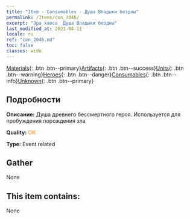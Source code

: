 ```yaml
---
title: "Item - Consumables - Душа Владыки бездны"
permalink: /Items/con_2046/
excerpt: "Эра хаоса  Душа Владыки бездны"
last_modified_at: 2021-04-11
locale: ru
ref: "con_2046.md"
toc: false
classes: wide
---
```

 [Materials](/ru/Items/){: .btn .btn--primary}[Artifacts](/ru/Items/Artifacts/){: .btn .btn--success}[Units](/ru/Items/Units/){: .btn .btn--warning}[Heroes](/ru/Items/Heroes/){: .btn .btn--danger}[Consumables](/ru/Items/Consumables/){: .btn .btn--info}[Unknown](/ru/Items/Unknown/){: .btn .btn--primary}

## Подробности
 **Описание:** Душа древнего бессмертного героя. Используется для пробуждения порождения зла

 **Quality:** <span style="color: #FF8C00">OK</span>

 **Type:** Event related

## Gather

  None

## This item contains:

  None

